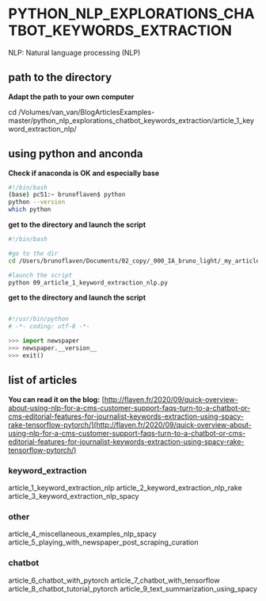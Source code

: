 # PYTHON_NLP_EXPLORATIONS_CHATBOT_KEYWORDS_EXTRACTION

NLP: Natural language processing (NLP)



## path to the directory

**Adapt the path to your own computer**

cd /Volumes/van_van/BlogArticlesExamples-master/python_nlp_explorations_chatbot_keywords_extraction/article_1_keyword_extraction_nlp/

## using python and anconda

**Check if anaconda is OK and especially base**
```bash
#!/bin/bash
(base) pc51:~ brunoflaven$ python
python --version
which python
```

**get to the directory and launch the script**
```bash
#!/bin/bash

#go to the dir
cd /Users/brunoflaven/Documents/02_copy/_000_IA_bruno_light/_my_article_python-explorations/git_repo_python_explorations_nlp/article_1_keyword_extraction_nlp/

#launch the script
python 09_article_1_keyword_extraction_nlp.py
```

**get to the directory and launch the script**


```python

#!/usr/bin/python
# -*- coding: utf-8 -*-

>>> import newspaper
>>> newspaper.__version__
>>> exit()

```

## list of articles

**You can read it on the blog:**
[http://flaven.fr/2020/09/quick-overview-about-using-nlp-for-a-cms-customer-support-faqs-turn-to-a-chatbot-or-cms-editorial-features-for-journalist-keywords-extraction-using-spacy-rake-tensorflow-pytorch/](http://flaven.fr/2020/09/quick-overview-about-using-nlp-for-a-cms-customer-support-faqs-turn-to-a-chatbot-or-cms-editorial-features-for-journalist-keywords-extraction-using-spacy-rake-tensorflow-pytorch/)





###  keyword_extraction
article_1_keyword_extraction_nlp
article_2_keyword_extraction_nlp_rake
article_3_keyword_extraction_nlp_spacy

###  other
article_4_miscellaneous_examples_nlp_spacy
article_5_playing_with_newspaper_post_scraping_curation

###  chatbot
article_6_chatbot_with_pytorch
article_7_chatbot_with_tensorflow
article_8_chatbot_tutorial_pytorch
article_9_text_summarization_using_spacy

